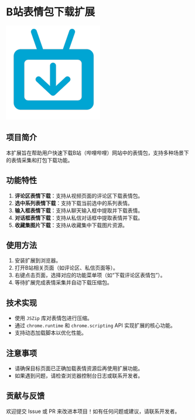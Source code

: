 # B站表情包下载扩展

![应用图标](icons/256.png)

## 项目简介
本扩展旨在帮助用户快速下载B站（哔哩哔哩）网站中的表情包，支持多种场景下的表情采集和打包下载功能。

## 功能特性
1. **评论区表情下载**：支持从视频页面的评论区下载表情包。
2. **选中系列表情下载**：支持下载当前选中的系列表情。
3. **输入框表情下载**：支持从聊天输入框中提取并下载表情。
4. **对话框表情下载**：支持从私信对话框中提取表情并下载。
5. **收藏集图片下载**：支持从收藏集中下载图片资源。

## 使用方法
1. 安装扩展到浏览器。
2. 打开B站相关页面（如评论区、私信页面等）。
3. 右键点击页面，选择对应的功能菜单项（如“下载评论区表情包”）。
4. 等待扩展完成表情采集并自动下载压缩包。

## 技术实现
- 使用 `JSZip` 库对表情包进行压缩。
- 通过 `chrome.runtime` 和 `chrome.scripting` API 实现扩展的核心功能。
- 支持动态加载脚本以优化性能。

## 注意事项
- 请确保目标页面已正确加载表情资源后再使用扩展功能。
- 如果遇到问题，请检查浏览器控制台日志或联系开发者。

## 贡献与反馈
欢迎提交 Issue 或 PR 来改进本项目！如有任何问题或建议，请联系开发者。